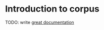 # Introduction to corpus

TODO: write [great documentation](http://jacobian.org/writing/what-to-write/)
